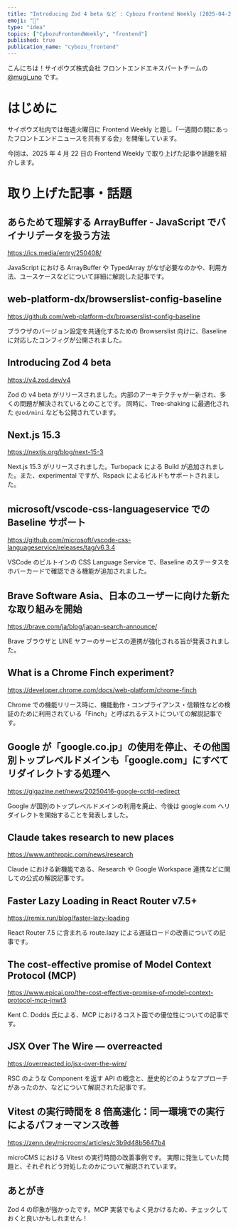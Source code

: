 ```yaml
---
title: "Introducing Zod 4 beta など : Cybozu Frontend Weekly (2025-04-22号)"
emoji: "🌷"
type: "idea"
topics: ["CybozuFrontendWeekly", "frontend"]
published: true
publication_name: "cybozu_frontend"
---
```


こんにちは！サイボウズ株式会社 フロントエンドエキスパートチームの [@mugi_uno](https://twitter.com/mugi_uno) です。

# はじめに

サイボウズ社内では毎週火曜日に Frontend Weekly と題し「一週間の間にあったフロントエンドニュースを共有する会」を開催しています。

今回は、2025 年 4 月 22 日の Frontend Weekly で取り上げた記事や話題を紹介します。

# 取り上げた記事・話題

## あらためて理解する ArrayBuffer - JavaScript でバイナリデータを扱う方法

https://ics.media/entry/250408/

JavaScript における ArrayBuffer や TypedArray がなぜ必要なのかや、利用方法、ユースケースなどについて詳細に解説した記事です。

## web-platform-dx/browserslist-config-baseline

https://github.com/web-platform-dx/browserslist-config-baseline

ブラウザのバージョン設定を共通化するための Browserslist 向けに、Baseline に対応したコンフィグが公開されました。

## Introducing Zod 4 beta

https://v4.zod.dev/v4

Zod の v4 beta がリリースされました。内部のアーキテクチャが一新され、多くの問題が解決されているとのことです。
同時に、Tree-shaking に最適化された `@zod/mini` なども公開されています。

## Next.js 15.3

https://nextjs.org/blog/next-15-3

Next.js 15.3 がリリースされました。Turbopack による Build が追加されました。また、experimental ですが、Rspack によるビルドもサポートされました。

## microsoft/vscode-css-languageservice での Baseline サポート

https://github.com/microsoft/vscode-css-languageservice/releases/tag/v6.3.4

VSCode のビルトインの CSS Language Service で、Baseline のステータスをホバーカードで確認できる機能が追加されました。

## Brave Software Asia、日本のユーザーに向けた新たな取り組みを開始

https://brave.com/ja/blog/japan-search-announce/

Brave ブラウザと LINE ヤフーのサービスの連携が強化される旨が発表されました。

## What is a Chrome Finch experiment?

https://developer.chrome.com/docs/web-platform/chrome-finch

Chrome での機能リリース時に、機能動作・コンプライアンス・信頼性などの検証のために利用されている「Finch」と呼ばれるテストについての解説記事です。

## Google が「google.co.jp」の使用を停止、その他国別トップレベルドメインも「google.com」にすべてリダイレクトする処理へ

https://gigazine.net/news/20250416-google-cctld-redirect

Google が国別のトップレベルドメインの利用を廃止、今後は google.com へリダイレクトを開始することを発表しました。

## Claude takes research to new places

https://www.anthropic.com/news/research

Claude における新機能である、Research や Google Workspace 連携などに関しての公式の解説記事です。

## Faster Lazy Loading in React Router v7.5+

https://remix.run/blog/faster-lazy-loading

React Router 7.5 に含まれる route.lazy による遅延ロードの改善についての記事です。

## The cost-effective promise of Model Context Protocol (MCP)

https://www.epicai.pro/the-cost-effective-promise-of-model-context-protocol-mcp-jnwt3

Kent C. Dodds 氏による、MCP におけるコスト面での優位性についての記事です。

## JSX Over The Wire — overreacted

https://overreacted.io/jsx-over-the-wire/

RSC のような Component を返す API の概念と、歴史的どのようなアプローチがあったのか、などについて解説された記事です。

## Vitest の実行時間を 8 倍高速化：同一環境での実行によるパフォーマンス改善

https://zenn.dev/microcms/articles/c3b9d48b5647b4

microCMS における Vitest の実行時間の改善事例です。
実際に発生していた問題と、それぞれどう対処したのかについて解説されています。

## あとがき

Zod 4 の印象が強かったです。MCP 実装でもよく見かけるため、チェックしておくと良いかもしれません！
